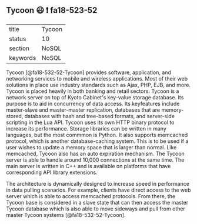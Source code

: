 ## Tycoon :smiley: :exclamation: fa18-523-52


|          |            |
| -------- | ---------- |
| title    | Tycoon     | 
| status   | 10         |
| section  | NoSQL      |
| keywords | NoSQL      |


Tycoon [@fa18-532-52-Tycoon] provides software, application, and networking services to 
mobile and wireless applications. Most of their web solutions in place
use industry standards such as Ajax, PHP, EJB, and more. Tycoon is 
placed heavily in both banking and retail sectors. Tycoon is a network
server on top of Kyoto Cabinet's key-value storage database. Its 
purpose is to aid in concurrency of data access. Its keyfeatures 
include master-slave and master-master replication, databases that are
memory-stored, databases with hash and tree-based formats, and 
server-side scripting in the Lua API. Tycoon uses its own HTTP
binary protocol to increase its performance. Storage libraries can be
written in many languages, but the most commmon is Python. It also
supports memcached protocol, which is another database-caching system.
This is to be used if a user wishes to update a memory space that is
larger than normal. Like memcached, Tycoon also has an auto expiration
mechanism. The Tycoon server is able to handle around 10,000
connections at the same time. The main server is written in C++ and is
available on platforms that have corresponding API library extensions.

The architecture is dynamically designed to increase speed in
performance in data pulling scenarios. For example, clients have
direct access to the web server which is able to access memcached
protocols. From there, the Tycoon base is considered in a slave state
that can then access the master Tycoon database which is also able to
move sideways and pull from other master Tycoon systems
[@fa18-532-52-Tycoon].

     
